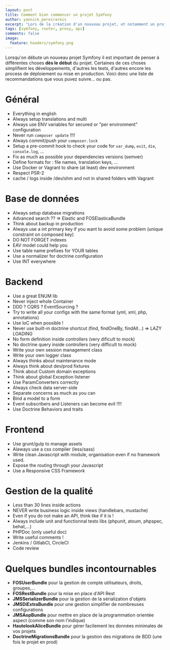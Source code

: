 ```yaml
---
layout: post
title: Comment bien commencer un projet Symfony
author: yannick_pereirareis
excerpt: "Lors de la création d'un nouveau projet, et notamment un projet Symfony, il est nécessaire de penser à un certain nombre de choses très importantes à mettre en place ou configurer. Nous allons en détailler certaines ici."
tags: [symfony, router, proxy, api]
comments: false
image:
  feature: headers/symfony.png
---
```


Lorsqu'on débute un nouveau projet Symfony il est important de penser à différentes choses **dès le début** du projet.
Certaines de ces choses simplifient les développements, d'autres les tests, d'autres encore les process de déploiement ou mise en production.
Voici donc une liste de recommandations que vous puvez suivre... ou pas.

# Général

* Everything in english
* Always setup translations and multi
* Always use ENV variables for secured or "per environment" configuration
* Never run `composer update` !!!!
* Always commit/push your `composer.lock`
* Setup a pre-commit hook to check your code for `var_dump`, `exit`, `die`, `console.log`, ...
* Fix as much as possible your dependencies versions (semver)
* Define formats for : file names, translation keys, ...
* Use Docker or Vagrant to share (at least) dev environment
* Respect PSR-2
* cache / logs inside /dev/shm and not in shared folders with Vagrant

# Base de données

* Always setup database migrations
* Advanced search ?? => Elastic and FOSElasticaBundle
* Think about backup in production
* Always use a int primary key if you want to avoid some problem (unique constraint on composed key)
* DO NOT FORGET indexes
* EAV model could help you
* Use table name prefixes for YOUR tables
* Use a normalizer for doctrine configuration
* Use INT everywhere

# Backend

* Use a great ENUM lib
* Never inject whole Container
* DDD ? CQRS ? EventSourcing ?
* Try to write all your configs with the same format (yml, xml, php, annotations)
* Use IoC when possible !
* Never use built-in doctrine shortcut (find, findOneBy, findAll...) => LAZY LOADING
* No form definition inside controllers (very dificult to mock)
* No doctrine query inside controllers (very difficult to mock)
* Write your own session management class
* Write your own logger class
* Always thinks about maintenance mode
* Always think about dev/prod fixtures
* Think about Custom domain exceptions
* Think about global Exception listener
* Use ParamConverters correctly
* Always check data server-side
* Separate concerns as much as you can
* Bind a model to a form
* Event subscribers and Listeners can become evil !!!!
* Use Doctrine Behaviors and traits

# Frontend

* Use grunt/gulp to manage assets
* Alaways use a css compiler (less/sass)
* Write clean Javascript with module, organisation even if no framework used.
* Expose the routing through your Javascript
* Use a Responsive CSS Framework

# Gestion de la qualité

* Less than 30 lines inside actions
* NEVER write business logic inside views (handlebars, mustache)
* Even if you do not make an API, think like if it is !
* Always include unit and functionnal tests libs (phpunit, atoum, phpspec, behat,...)
* PHPDoc (only useful doc)
* Write useful comments !
* Jenkins / GitlabCI, CircleCI
* Code review

# Quelques bundles incontournables

* **FOSUserBundle** pour la gestion de compte utilisateurs, droits, groupes,...
* **FOSRestBundle** pour la mise en place d'API Rest
* **JMSSerializerBundle** pour la gestion de la sérialization d'objets
* **JMSDiExtraBundle** pour une gestion simplifier de nombreuses configurations
* **JMSAopBundle** pour mettre en place de la programmation orientée aspect (comme son nom l'indique)
* **HautelookAliceBundle** pour gérer facilement les données minimales de vos projets
* **DoctrineMigrationsBundle** pour la gestion des migrations de BDD (une fois le projet en prod)
